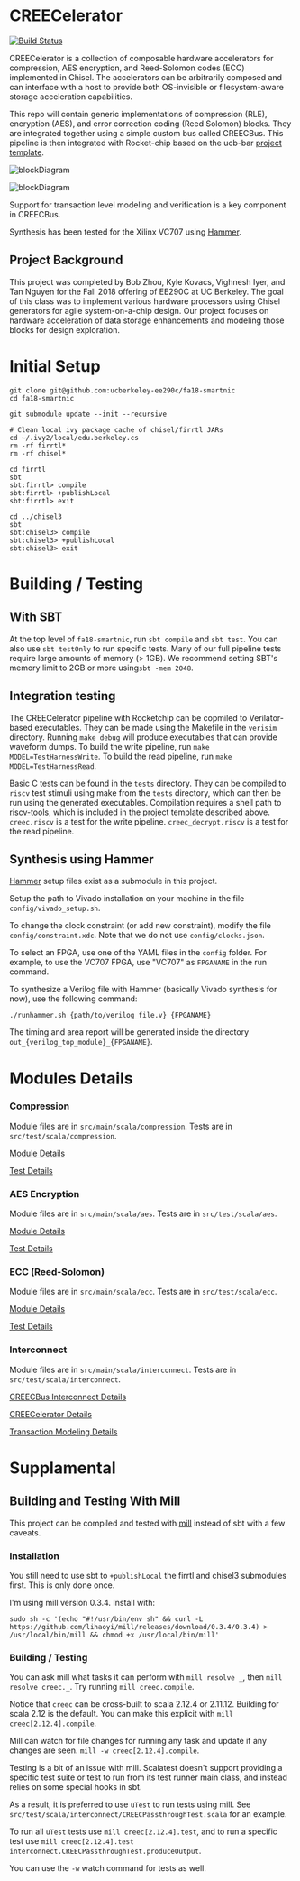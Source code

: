 # CREECelerator

[![Build Status](https://travis-ci.org/ucberkeley-ee290c/fa18-smartnic.svg?branch=master)](https://travis-ci.org/ucberkeley-ee290c/fa18-smartnic)

CREECelerator is a collection of composable hardware accelerators for compression, AES encryption, and Reed-Solomon codes (ECC)
implemented in Chisel. The accelerators can be arbitrarily composed and can interface with a host to provide both OS-invisible
or filesystem-aware storage acceleration capabilities.

This repo will contain generic implementations of compression (RLE), encryption (AES), and error correction coding (Reed Solomon) blocks.
They are integrated together using a simple custom bus called CREECBus. This pipeline is then integrated with Rocket-chip based on the
ucb-bar [project template](https://github.com/ucb-bar/project-template).

![blockDiagram](doc/img/creeceleratortop.png)

![blockDiagram](doc/img/Rocket-top.PNG)

Support for transaction level modeling and verification is a key component in CREECBus.

Synthesis has been tested for the Xilinx VC707 using [Hammer](https://github.com/ucb-bar/hammer).

## Project Background
This project was completed by Bob Zhou, Kyle Kovacs, Vighnesh Iyer, and Tan Nguyen for the Fall 2018 offering of
EE290C at UC Berkeley. The goal of this class was to implement various hardware processors using Chisel generators
for agile system-on-a-chip design. Our project focuses on hardware acceleration of data storage enhancements and modeling those
blocks for design exploration.

# Initial Setup
```
git clone git@github.com:ucberkeley-ee290c/fa18-smartnic
cd fa18-smartnic

git submodule update --init --recursive

# Clean local ivy package cache of chisel/firrtl JARs
cd ~/.ivy2/local/edu.berkeley.cs
rm -rf firrtl*
rm -rf chisel*

cd firrtl
sbt
sbt:firrtl> compile
sbt:firrtl> +publishLocal
sbt:firrtl> exit

cd ../chisel3
sbt
sbt:chisel3> compile
sbt:chisel3> +publishLocal
sbt:chisel3> exit
```

# Building / Testing
## With SBT
At the top level of `fa18-smartnic`, run `sbt compile` and `sbt test`.
You can also use `sbt testOnly` to run specific tests.
Many of our full pipeline tests require large amounts of memory (> 1GB). We recommend setting SBT's memory limit to
2GB or more using`sbt -mem 2048`.


## Integration testing
The CREECelerator pipeline with Rocketchip can be copmiled to Verilator-based executables.
They can be made using the Makefile in the `verisim` directory. Running `make debug` will produce executables that can provide waveform dumps.
To build the write pipeline, run `make MODEL=TestHarnessWrite`. To build the read pipeline, run `make MODEL=TestHarnessRead`.

Basic C tests can be found in the `tests` directory. They can be compiled to `riscv` test stimuli using make from the `tests` directory,
which can then be run using the generated executables. Compilation requires a shell path to [riscv-tools](https://github.com/riscv/riscv-tools),
which is included in the project template described above.
`creec.riscv` is a test for the write pipeline. `creec_decrypt.riscv` is a test for the read pipeline.

## Synthesis using Hammer
[Hammer](https://github.com/ucb-bar/hammer) setup files exist as a submodule in this project.

Setup the path to Vivado installation on your machine in the file `config/vivado_setup.sh`.

To change the clock constraint (or add new constraint), modify the file `config/constraint.xdc`. Note that we do not use `config/clocks.json`.

To select an FPGA, use one of the YAML files in the `config` folder. For example, to use the VC707 FPGA, use "VC707" as `FPGANAME` in the run command.

To synthesize a Verilog file with Hammer (basically Vivado synthesis for now), use the following command:

```
./runhammer.sh {path/to/verilog_file.v} {FPGANAME}
```

The timing and area report will be generated inside the directory `out_{verilog_top_module}_{FPGANAME}`.


# Modules Details

### Compression
Module files are in `src/main/scala/compression`. Tests are in `src/test/scala/compression`.

[Module Details](doc/compression.md)

[Test Details](doc/compression_tests.md)

### AES Encryption
Module files are in `src/main/scala/aes`. Tests are in `src/test/scala/aes`.

[Module Details](doc/AES.md)

[Test Details](doc/AES.md)

### ECC (Reed-Solomon)
Module files are in `src/main/scala/ecc`. Tests are in `src/test/scala/ecc`.

[Module Details](doc/ECC.md)

[Test Details](doc/ECC_tests.md)

### Interconnect
Module files are in `src/main/scala/interconnect`. Tests are in `src/test/scala/interconnect`.

[CREECBus Interconnect Details](doc/Interconnect_and_Bus_Components.md)

[CREECelerator Details](doc/Top_Level_Integration.md)

[Transaction Modeling Details](doc/Transaction_Level_Modeling.md)



# Supplamental
## Building and Testing With Mill
This project can be compiled and tested with [mill](https://github.com/lihaoyi/mill) instead of sbt with a few caveats.

### Installation
You still need to use sbt to `+publishLocal` the firrtl and chisel3 submodules first. This is only done once.

I'm using mill version 0.3.4. Install with:
```
sudo sh -c '(echo "#!/usr/bin/env sh" && curl -L https://github.com/lihaoyi/mill/releases/download/0.3.4/0.3.4) > /usr/local/bin/mill && chmod +x /usr/local/bin/mill'
```

### Building / Testing
You can ask mill what tasks it can perform with `mill resolve _`, then `mill resolve creec._`. Try running `mill creec.compile`.

Notice that `creec` can be cross-built to scala 2.12.4 or 2.11.12. Building for scala 2.12 is the default. You can make this explicit with `mill creec[2.12.4].compile`.

Mill can watch for file changes for running any task and update if any changes are seen. `mill -w creec[2.12.4].compile`.

Testing is a bit of an issue with mill. Scalatest doesn't support providing a specific test suite or test to run from its test runner main class, and instead relies on some special hooks in sbt.

As a result, it is preferred to use `uTest` to run tests using mill. See `src/test/scala/interconnect/CREECPassthroughTest.scala` for an example.

To run all `uTest` tests use `mill creec[2.12.4].test`, and to run a specific test use `mill creec[2.12.4].test interconnect.CREECPassthroughTest.produceOutput`.

You can use the `-w` watch command for tests as well.